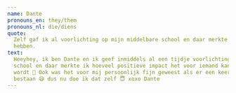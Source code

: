 ```yaml
---
name: Dante
pronouns_en: they/them
pronouns_nl: die/diens
quote:
  Zelf gaf ik al voorlichting op mijn middelbare school en daar merkte ik hoeveel positieve impact het voor iemand kan 
  hebben.
text:
  Heeyhey, ik ben Dante en ik geef inmiddels al een tijdje voorlichting. Zelf gaf ik al voorlichting op mijn middelbare
  school en daar merkte ik hoeveel positieve impact het voor iemand kan hebben als er open over LGBTQ+ zaken gepraat 
  wordt 🧡 Ook was het voor mij persoonlijk fijn geweest als er een keer iemand had verteld dat non-binaire mensen 
  bestaan 😅 dus nu doe ik dat zelf 😇 xoxo Dante
---
```

